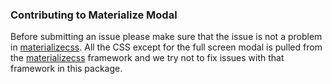 ### Contributing to Materialize Modal

Before submitting an issue please make sure that the issue is not a problem in [materializecss](http://materializecss.com).  All the CSS except for the full screen modal is pulled from the 
[materializecss](http://materializecss.com) framework and we try not to fix issues with that framework in this package.
